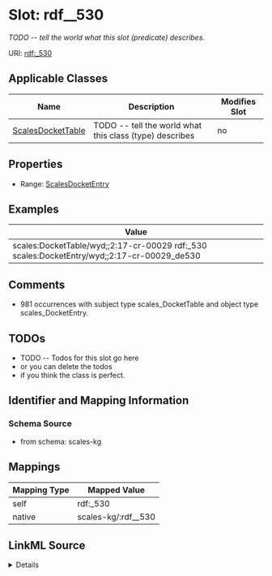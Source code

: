 

# Slot: rdf__530


_TODO -- tell the world what this slot (predicate) describes._





URI: [rdf:_530](http://www.w3.org/1999/02/22-rdf-syntax-ns#_530)



<!-- no inheritance hierarchy -->





## Applicable Classes

| Name | Description | Modifies Slot |
| --- | --- | --- |
| [ScalesDocketTable](../classes/ScalesDocketTable.md) | TODO -- tell the world what this class (type) describes |  no  |







## Properties

* Range: [ScalesDocketEntry](../classes/ScalesDocketEntry.md)






## Examples

| Value |
| --- |
| scales:DocketTable/wyd;;2:17-cr-00029 rdf:_530 scales:DocketEntry/wyd;;2:17-cr-00029_de530 |

## Comments

* 981 occurrences with subject type scales_DocketTable and object type scales_DocketEntry.

## TODOs

* TODO -- Todos for this slot go here
* or you can delete the todos
* if you think the class is perfect.

## Identifier and Mapping Information







### Schema Source


* from schema: scales-kg




## Mappings

| Mapping Type | Mapped Value |
| ---  | ---  |
| self | rdf:_530 |
| native | scales-kg/:rdf__530 |




## LinkML Source

<details>
```yaml
name: rdf__530
description: TODO -- tell the world what this slot (predicate) describes.
todos:
- TODO -- Todos for this slot go here
- or you can delete the todos
- if you think the class is perfect.
comments:
- 981 occurrences with subject type scales_DocketTable and object type scales_DocketEntry.
examples:
- value: scales:DocketTable/wyd;;2:17-cr-00029 rdf:_530 scales:DocketEntry/wyd;;2:17-cr-00029_de530
from_schema: scales-kg
rank: 1000
slot_uri: rdf:_530
alias: rdf__530
domain_of:
- scales_DocketTable
range: scales_DocketEntry

```
</details>